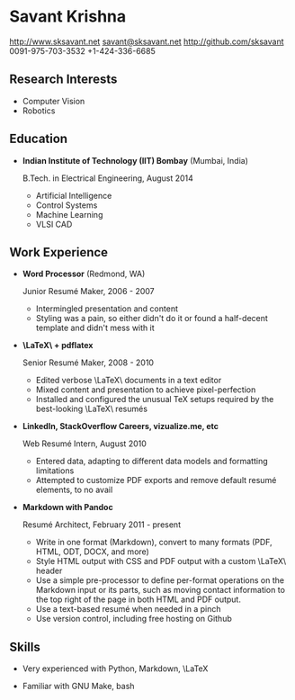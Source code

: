 Savant Krishna
===============

<http://www.sksavant.net>
<savant@sksavant.net>
<http://github.com/sksavant>
0091-975-703-3532
+1-424-336-6685

Research Interests
---------

<!--- Specific areas #TODO --->

*   Computer Vision
*   Robotics


Education
---------

*   **Indian Institute of Technology (IIT) Bombay** (Mumbai, India)

    B.Tech. in Electrical Engineering, August 2014

    - Artificial Intelligence
    - Control Systems
    - Machine Learning
    - VLSI CAD


Work Experience
---------------

*   **Word Processor** (Redmond, WA)

    Junior Resumé Maker, 2006 - 2007

    -   Intermingled presentation and content
    -   Styling was a pain, so either didn't do it or found a half-decent
        template and didn't mess with it

*   **\LaTeX\ + pdflatex**

    Senior Resumé Maker, 2008 - 2010

    -   Edited verbose \LaTeX\ documents in a text editor
    -   Mixed content and presentation to achieve pixel-perfection
    -   Installed and configured the unusual TeX setups required by the
        best-looking \LaTeX\ resumés

*   **LinkedIn, StackOverflow Careers, vizualize.me, etc**

    Web Resumé Intern, August 2010

    -   Entered data, adapting to different data models and formatting
        limitations
    -   Attempted to customize PDF exports and remove default resumé elements,
        to no avail

*   **Markdown with Pandoc**

    Resumé Architect, February 2011 - present

    -   Write in one format (Markdown), convert to many formats (PDF, HTML, ODT,
        DOCX, and more)
    -   Style HTML output with CSS and PDF output with a custom \LaTeX\ header
    -   Use a simple pre-processor to define per-format operations on the
        Markdown input or its parts, such as moving contact information to the
        top right of the page in both HTML and PDF output.
    -   Use a text-based resumé when needed in a pinch
    -   Use version control, including free hosting on Github



Skills
------

*   Very experienced with Python, Markdown, \LaTeX

*   Familiar with GNU Make, bash


